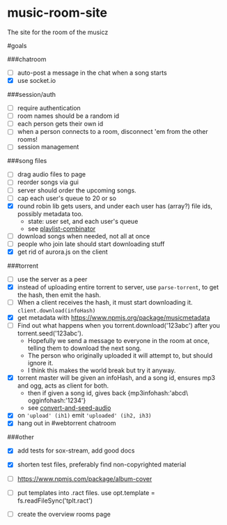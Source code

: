 # music-room-site
The site for the room of the musicz

#goals

###chatroom

- [ ] auto-post a message in the chat when a song starts
- [x] use socket.io

###session/auth

- [ ] require authentication
- [ ] room names should be a random id
- [ ] each person gets their own id
- [ ] when a person connects to a room, disconnect \'em from the other rooms!
- [ ] session management

###song files

- [ ] drag audio files to page
- [ ] reorder songs via gui
- [ ] server should order the upcoming songs.
- [ ] cap each user\'s queue to 20 or so
- [x] round robin lib gets users, and under each user has (array?) file ids, possibly metadata too.
  - state: user set, and each user\'s queue
  - see [playlist-combinator](https://github.com/ArtskyJ/playlist-combinator)
- [ ] download songs when needed, not all at once
- [ ] people who join late should start downloading stuff
- [x] get rid of aurora.js on the client

###torrent

- [ ] use the server as a peer
- [x] instead of uploading entire torrent to server, use `parse-torrent`, to get the hash, then emit the hash.
- [ ] When a client receives the hash, it must start downloading it. `client.download(infoHash)`
- [x] get metadata with https://www.npmjs.org/package/musicmetadata
- [ ] Find out what happens when you torrent.download(\'123abc\') after you torrent.seed(\'123abc\').
  - Hopefully we send a message to everyone in the room at once, telling them to download the next song.
  - The person who originally uploaded it will attempt to, but should ignore it.
  - I think this makes the world break but try it anyway.
- [x] torrent master will be given an infoHash, and a song id, ensures mp3 and ogg, acts as client for both.
  - then if given a song id, gives back {mp3infohash:\'abcd\ ogginfohash:\'1234\'}
  - see [convert-and-seed-audio](https://github.com/ArtskydJ/convert-and-seed-audio)
- [x] on `'upload' (ih1)` emit `'uploaded' (ih2, ih3)`
- [x] hang out in #webtorrent chatroom

###other

- [x] add tests for sox-stream, add good docs
- [x] shorten test files, preferably find non-copyrighted material
- [ ] https://www.npmjs.com/package/album-cover
- [ ] put templates into .ract files. use opt.template = fs.readFileSync(\'tplt.ract\')
- [ ] create the overview rooms page



